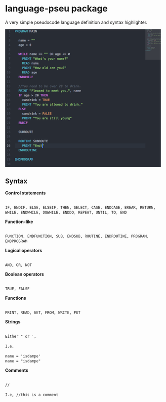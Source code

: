 # language-pseu package

A very simple pseudocode language definition and syntax highlighter.

![language-pseu-screenshot](screenshot.png)

## Syntax

__Control statements__

```pseudo

IF, ENDIF, ELSE, ELSEIF, THEN, SELECT, CASE, ENDCASE, BREAK, RETURN, WHILE, ENDWHILE, DOWHILE, ENDDO, REPEAT, UNTIL, TO, END

```

__Function-like__

```pseudo

FUNCTION, ENDFUNCTION, SUB, ENDSUB, ROUTINE, ENDROUTINE, PROGRAM, ENDPROGRAM

```

__Logical operators__

```pseudo

AND, OR, NOT

```

__Boolean operators__

```pseudo

TRUE, FALSE

```

__Functions__

```pseudo

PRINT, READ, GET, FROM, WRITE, PUT

```

__Strings__

```pseudo

Either " or ',

I.e.

name = 'isdampe'
name = "isdampe"

```

__Comments__

```pseudo

//

I.e, //this is a comment

```
